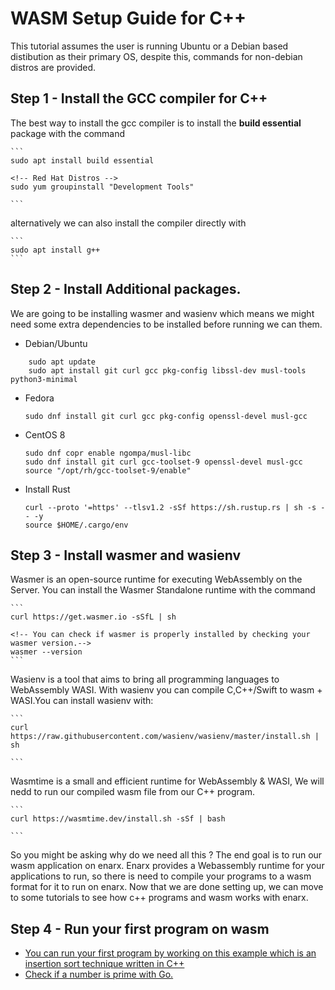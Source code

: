 # WASM  Setup Guide for C++

This tutorial assumes the user is running Ubuntu or a Debian based distibution as their primary OS, despite this,  commands for non-debian distros are provided.

## Step 1 - Install the GCC compiler for C++

The best way to install the gcc compiler is to install the **build essential** package with the command   

    ```
    sudo apt install build essential

    <!-- Red Hat Distros -->
    sudo yum groupinstall "Development Tools" 
    
    ```

alternatively we can also install the compiler directly with

    ```
    sudo apt install g++
    ```

## Step 2 - Install Additional packages.

We are going to be installing wasmer and wasienv which means we might need some extra dependencies to be installed before running we can them.

- Debian/Ubuntu

```
    sudo apt update
    sudo apt install git curl gcc pkg-config libssl-dev musl-tools python3-minimal
```

- Fedora     

    ```
    sudo dnf install git curl gcc pkg-config openssl-devel musl-gcc
    ```

- CentOS 8

    ```
    sudo dnf copr enable ngompa/musl-libc
    sudo dnf install git curl gcc-toolset-9 openssl-devel musl-gcc
    source "/opt/rh/gcc-toolset-9/enable"    
    ```

- Install Rust

    ```
    curl --proto '=https' --tlsv1.2 -sSf https://sh.rustup.rs | sh -s -- -y
    source $HOME/.cargo/env
    ```


## Step 3 - Install wasmer and wasienv
Wasmer is an open-source runtime for executing WebAssembly on the Server. You can install the Wasmer Standalone runtime with the command 

    ```
    curl https://get.wasmer.io -sSfL | sh

    <!-- You can check if wasmer is properly installed by checking your wasmer version.-->
    wasmer --version
    ```

Wasienv is a tool that aims to bring all programming languages to WebAssembly WASI. With wasienv you can compile C,C++/Swift to wasm + WASI.You can install wasienv with:

    ```
    curl https://raw.githubusercontent.com/wasienv/wasienv/master/install.sh | sh
    
    ```
Wasmtime is a small and efficient runtime for WebAssembly & WASI, We will nedd to run our compiled wasm file from our C++ program.

    ```
    curl https://wasmtime.dev/install.sh -sSf | bash
    
    ```
So you might be asking why do we need all this ? The end goal is to run our wasm application on enarx. Enarx provides a Webassembly runtime for your applications to run, so there is need to compile your programs to a wasm format for it to run on enarx. 
Now that we are done setting up, we can move to some tutorials to see how c++ programs and wasm works with enarx.

## Step 4 - Run your first program on wasm
- [You can run your first program by working on this example which is an insertion sort technique written in C++](./insertionSort)
- [Check if a number is prime with Go.](./go-prime)

